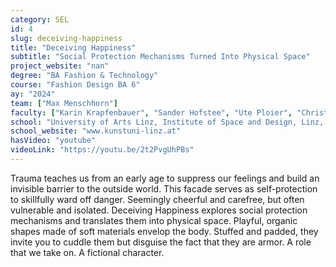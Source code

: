 ```yaml
---
category: SEL
id: 4
slug: deceiving-happiness
title: "Deceiving Happiness"
subtitle: "Social Protection Mechanisms Turned Into Physical Space"
project_website: "nan"
degree: "BA Fashion & Technology"
course: "Fashion Design BA 6"
ay: "2024"
team: ["Max Menschhorn"]
faculty: ["Karin Krapfenbauer", "Sander Hofstee", "Ute Ploier", "Christiane Luible-Bär"]
school: "University of Arts Linz, Institute of Space and Design, Linz, Austria"
school_website: "www.kunstuni-linz.at"
hasVideo: "youtube"
videoLink: "https://youtu.be/2t2PvgUhPBs"
---
```


Trauma teaches us from an early age to suppress our feelings and build an invisible barrier to the outside world. This facade serves as self-protection to skillfully ward off danger. Seemingly cheerful and carefree, but often vulnerable and isolated. Deceiving Happiness explores social protection mechanisms and translates them into physical space.  Playful, organic shapes made of soft materials envelop the body. Stuffed and padded, they invite you to cuddle them but disguise the fact that they are armor. A role that we take on. A fictional character.
